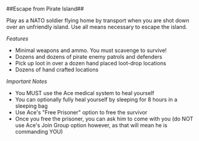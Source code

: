 ##Escape from Pirate Island##

Play as a NATO soldier flying home by transport when you are shot down over an unfriendly island. Use all means necessary to escape the island.

_Features_
* Minimal weapons and ammo. You must scavenge to survive!
* Dozens and dozens of pirate enemy patrols and defenders
* Pick up loot in over a dozen hand placed loot-drop locations
* Dozens of hand crafted locations

_Important Notes_
* You MUST use the Ace medical system to heal yourself
* You can optionally fully heal yourself by sleeping for 8 hours in a sleeping bag
* Use Ace's "Free Prisoner" option to free the survivor
* Once you free the prisoner, you can ask him to come with you (do NOT use Ace's Join Group option however, as that will mean he is commanding YOU)

